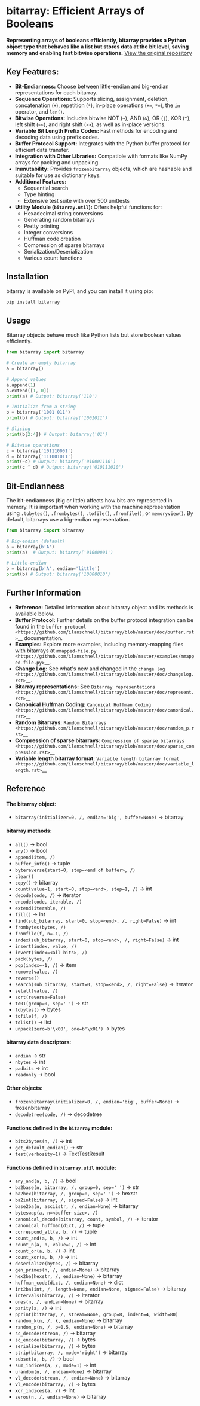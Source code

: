 # bitarray: Efficient Arrays of Booleans

**Representing arrays of booleans efficiently, bitarray provides a Python object type that behaves like a list but stores data at the bit level, saving memory and enabling fast bitwise operations.**  [View the original repository](https://github.com/ilanschnell/bitarray)

## Key Features:

*   **Bit-Endianness:** Choose between little-endian and big-endian representations for each bitarray.
*   **Sequence Operations:** Supports slicing, assignment, deletion, concatenation (`+`), repetition (`*`), in-place operations (`+=`, `*=`), the `in` operator, and `len()`.
*   **Bitwise Operations:** Includes bitwise NOT (`~`), AND (`&`), OR (`|`), XOR (`^`), left shift (`<<`), and right shift (`>>`), as well as in-place versions.
*   **Variable Bit Length Prefix Codes:** Fast methods for encoding and decoding data using prefix codes.
*   **Buffer Protocol Support:** Integrates with the Python buffer protocol for efficient data transfer.
*   **Integration with Other Libraries:** Compatible with formats like NumPy arrays for packing and unpacking.
*   **Immutability:** Provides `frozenbitarray` objects, which are hashable and suitable for use as dictionary keys.
*   **Additional Features:**
    *   Sequential search
    *   Type hinting
    *   Extensive test suite with over 500 unittests
*   **Utility Module (`bitarray.util`):** Offers helpful functions for:
    *   Hexadecimal string conversions
    *   Generating random bitarrays
    *   Pretty printing
    *   Integer conversions
    *   Huffman code creation
    *   Compression of sparse bitarrays
    *   Serialization/Deserialization
    *   Various count functions

## Installation

bitarray is available on PyPI, and you can install it using pip:

```bash
pip install bitarray
```

## Usage

Bitarray objects behave much like Python lists but store boolean values efficiently.

```python
from bitarray import bitarray

# Create an empty bitarray
a = bitarray()

# Append values
a.append(1)
a.extend([1, 0])
print(a) # Output: bitarray('110')

# Initialize from a string
b = bitarray('1001 011')
print(b) # Output: bitarray('1001011')

# Slicing
print(b[2:4]) # Output: bitarray('01')

# Bitwise operations
c = bitarray('101110001')
d = bitarray('111001011')
print(~c) # Output: bitarray('010001110')
print(c ^ d) # Output: bitarray('010111010')
```

## Bit-Endianness

The bit-endianness (big or little) affects how bits are represented in memory. It is important when working with the machine representation using `.tobytes()`, `.frombytes()`, `.tofile()`, `.fromfile()`, or `memoryview()`.  By default, bitarrays use a big-endian representation.

```python
from bitarray import bitarray

# Big-endian (default)
a = bitarray(b'A')
print(a)  # Output: bitarray('01000001')

# Little-endian
b = bitarray(b'A', endian='little')
print(b) # Output: bitarray('10000010')
```

## Further Information

*   **Reference:** Detailed information about bitarray object and its methods is available below.
*   **Buffer Protocol:** Further details on the buffer protocol integration can be found in the `buffer protocol <https://github.com/ilanschnell/bitarray/blob/master/doc/buffer.rst>`__ documentation.
*   **Examples:** Explore more examples, including memory-mapping files with bitarrays at `mmapped-file.py <https://github.com/ilanschnell/bitarray/blob/master/examples/mmapped-file.py>`__.
*   **Change Log:** See what's new and changed in the `change log <https://github.com/ilanschnell/bitarray/blob/master/doc/changelog.rst>`__.
*   **Bitarray representations:** See `Bitarray representations <https://github.com/ilanschnell/bitarray/blob/master/doc/represent.rst>`__
*   **Canonical Huffman Coding:** `Canonical Huffman Coding <https://github.com/ilanschnell/bitarray/blob/master/doc/canonical.rst>`__
*   **Random Bitarrays:** `Random Bitarrays <https://github.com/ilanschnell/bitarray/blob/master/doc/random_p.rst>`__
*   **Compression of sparse bitarrays:** `Compression of sparse bitarrays <https://github.com/ilanschnell/bitarray/blob/master/doc/sparse_compression.rst>`__
*   **Variable length bitarray format:** `Variable length bitarray format <https://github.com/ilanschnell/bitarray/blob/master/doc/variable_length.rst>`__

## Reference

#### The bitarray object:
*   ``bitarray(initializer=0, /, endian='big', buffer=None)`` -> bitarray

#### bitarray methods:
*   ``all()`` -> bool
*   ``any()`` -> bool
*   ``append(item, /)``
*   ``buffer_info()`` -> tuple
*   ``bytereverse(start=0, stop=<end of buffer>, /)``
*   ``clear()``
*   ``copy()`` -> bitarray
*   ``count(value=1, start=0, stop=<end>, step=1, /)`` -> int
*   ``decode(code, /)`` -> iterator
*   ``encode(code, iterable, /)``
*   ``extend(iterable, /)``
*   ``fill()`` -> int
*   ``find(sub_bitarray, start=0, stop=<end>, /, right=False)`` -> int
*   ``frombytes(bytes, /)``
*   ``fromfile(f, n=-1, /)``
*   ``index(sub_bitarray, start=0, stop=<end>, /, right=False)`` -> int
*   ``insert(index, value, /)``
*   ``invert(index=<all bits>, /)``
*   ``pack(bytes, /)``
*   ``pop(index=-1, /)`` -> item
*   ``remove(value, /)``
*   ``reverse()``
*   ``search(sub_bitarray, start=0, stop=<end>, /, right=False)`` -> iterator
*   ``setall(value, /)``
*   ``sort(reverse=False)``
*   ``to01(group=0, sep=' ')`` -> str
*   ``tobytes()`` -> bytes
*   ``tofile(f, /)``
*   ``tolist()`` -> list
*   ``unpack(zero=b'\x00', one=b'\x01')`` -> bytes

#### bitarray data descriptors:
*   ``endian`` -> str
*   ``nbytes`` -> int
*   ``padbits`` -> int
*   ``readonly`` -> bool

#### Other objects:
*   ``frozenbitarray(initializer=0, /, endian='big', buffer=None)`` -> frozenbitarray
*   ``decodetree(code, /)`` -> decodetree

#### Functions defined in the `bitarray` module:
*   ``bits2bytes(n, /)`` -> int
*   ``get_default_endian()`` -> str
*   ``test(verbosity=1)`` -> TextTestResult

#### Functions defined in `bitarray.util` module:
*   ``any_and(a, b, /)`` -> bool
*   ``ba2base(n, bitarray, /, group=0, sep=' ')`` -> str
*   ``ba2hex(bitarray, /, group=0, sep=' ')`` -> hexstr
*   ``ba2int(bitarray, /, signed=False)`` -> int
*   ``base2ba(n, asciistr, /, endian=None)`` -> bitarray
*   ``byteswap(a, n=<buffer size>, /)``
*   ``canonical_decode(bitarray, count, symbol, /)`` -> iterator
*   ``canonical_huffman(dict, /)`` -> tuple
*   ``correspond_all(a, b, /)`` -> tuple
*   ``count_and(a, b, /)`` -> int
*   ``count_n(a, n, value=1, /)`` -> int
*   ``count_or(a, b, /)`` -> int
*   ``count_xor(a, b, /)`` -> int
*   ``deserialize(bytes, /)`` -> bitarray
*   ``gen_primes(n, /, endian=None)`` -> bitarray
*   ``hex2ba(hexstr, /, endian=None)`` -> bitarray
*   ``huffman_code(dict, /, endian=None)`` -> dict
*   ``int2ba(int, /, length=None, endian=None, signed=False)`` -> bitarray
*   ``intervals(bitarray, /)`` -> iterator
*   ``ones(n, /, endian=None)`` -> bitarray
*   ``parity(a, /)`` -> int
*   ``pprint(bitarray, /, stream=None, group=8, indent=4, width=80)``
*   ``random_k(n, /, k, endian=None)`` -> bitarray
*   ``random_p(n, /, p=0.5, endian=None)`` -> bitarray
*   ``sc_decode(stream, /)`` -> bitarray
*   ``sc_encode(bitarray, /)`` -> bytes
*   ``serialize(bitarray, /)`` -> bytes
*   ``strip(bitarray, /, mode='right')`` -> bitarray
*   ``subset(a, b, /)`` -> bool
*   ``sum_indices(a, /, mode=1)`` -> int
*   ``urandom(n, /, endian=None)`` -> bitarray
*   ``vl_decode(stream, /, endian=None)`` -> bitarray
*   ``vl_encode(bitarray, /)`` -> bytes
*   ``xor_indices(a, /)`` -> int
*   ``zeros(n, /, endian=None)`` -> bitarray